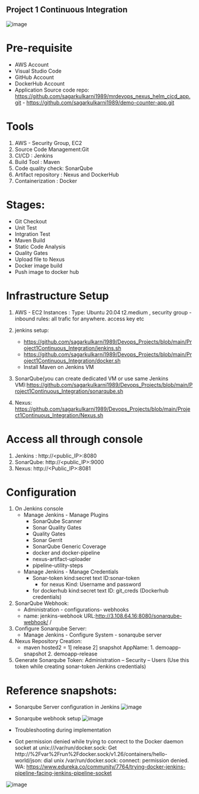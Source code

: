 ## Project 1 Continuous Integration 
![image](https://user-images.githubusercontent.com/46215433/219878271-4ab530d7-9cf8-4f6d-b5b9-d988bd85ad25.png)

# Pre-requisite #
* AWS Account
* Visual Studio Code
* GitHub Account
* DockerHub Account
* Application Source code repo: https://github.com/sagarkulkarni1989/mrdevops_nexus_helm_cicd_app.git
				- https://github.com/sagarkulkarni1989/demo-counter-app.git

# Tools
1. AWS - Security Group, EC2
2. Source Code Management:Git
3. CI/CD : Jenkins 
4. Build Tool : Maven
5. Code quality check: SonarQube 
6. Artifact repository : Nexus and DockerHub
7. Containerization : Docker 

# Stages:
- Git Checkout
- Unit Test
- Intgration Test
- Maven Build
- Static Code Analysis 
- Quality Gates 
- Upload file to Nexus 
- Docker image build
- Push image to docker hub

# Infrastructure  Setup 
1. AWS - EC2 Instances : Type: Ubuntu 20.04  t2.medium , security group - inbound rules: all trafic for anywhere.  access key etc
2. jenkins setup: 
      * https://github.com/sagarkulkarni1989/Devops_Projects/blob/main/Project1Continuous_Integration/jenkins.sh
      * https://github.com/sagarkulkarni1989/Devops_Projects/blob/main/Project1Continuous_Integration/docker.sh
      * Install Maven on Jenkins VM
	  
3. SonarQube(you can create dedicated VM or use same Jenkins VM):https://github.com/sagarkulkarni1989/Devops_Projects/blob/main/Project1Continuous_Integration/sonarqube.sh
4. Nexus: https://github.com/sagarkulkarni1989/Devops_Projects/blob/main/Project1Continuous_Integration/Nexus.sh

# Access all through console 
1. Jenkins : http://<public_IP>:8080
2. SonarQube: http://<public_IP>:9000
3. Nexus: http://<Public_IP>:8081

# Configuration #
1. On Jenkins console
    - Manage Jenkins - Manage Plugins
    	- SonarQube Scanner
    	- Sonar Quality Gates
    	- Quality Gates
    	- Sonar Gerrit
	    - SonarQube Generic Coverage
	    - docker and docker-pipeline 
	    - nexus-artifact-uploader
	    - pipeline-utility-steps
    - Manage Jenkins - Manage Credentials
  		 - Sonar-token   	 kind:secret text   	 ID:sonar-token
	         -  for nexus   Kind: Username and password
		 - for dockerhub  kind:secret text   ID: git_creds     (Dockerhub credentials)
2. SonarQube Webhook:
	- Administration - configurations- webhooks
	- name: jenkins-webhook     URL:http://3.108.64.16:8080/sonarqube-webhook/  <jenkins public_IP:8080>/
3. Configure Sonarqube Server:
	- Manage Jenkins - Configure System - sonarqube server
4. Nexus Repository Creation:
	- maven hosted2 = 1] release 2] snapshot   AppName: 1. demoapp-snapshot 2. demoapp-release
5. Generate Sonarqube Token: Administration – Security – Users  (Use this token while creating sonar-token Jenkins credentials)
	
# Reference snapshots:
* Sonarqube Server configuration in Jenkins 
![image](https://user-images.githubusercontent.com/46215433/219933058-7aaac154-5728-48be-87d3-e771971d18a1.png)

* Sonarqube webhook setup 
![image](https://user-images.githubusercontent.com/46215433/219933086-4b277da0-fbcf-4afe-8ac9-461917763b90.png)


* Troubleshooting during implementation 
* Got permission denied while trying to connect to the Docker daemon socket at unix:///var/run/docker.sock: Get      http://%2Fvar%2Frun%2Fdocker.sock/v1.26/containers/hello-world/json: dial unix /var/run/docker.sock: connect: permission denied.
WA: https://www.edureka.co/community/7764/trying-docker-jenkins-pipeline-facing-jenkins-pipeline-socket

![image](https://user-images.githubusercontent.com/46215433/219878288-ca13f5d8-8b38-47b2-b467-d7836f10e653.png)

